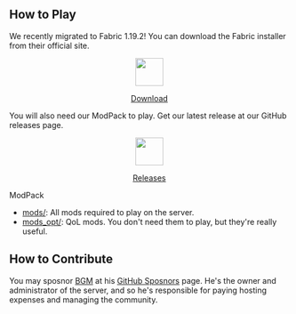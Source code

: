 How to Play
---

We recently migrated to Fabric 1.19.2! You can download the Fabric installer from their official site.

<p align="center">
  <img alt="" height="50" width="50" src="https://fabricmc.net/assets/logo.png" href="https://fabricmc.net/use/installer/"/>
</p>
<p align="center"><a href="https://fabricmc.net/use/installer/">Download</a></p>

You will also need our ModPack to play. Get our latest release at our GitHub releases page.

<p align="center">
  <img alt="" height="50" width="50" src="https://avatars.githubusercontent.com/u/45088606?s=200&v=4" />
</p>
<p align="center"><a href="https://github.com/ElMedievo/ModPack/releases">Releases</a></p>

ModPack
  * [mods/](https://distribute.elmedievo.org/mods/mods.zip): All mods required to play on the server.
  * [mods_opt/](https://distribute.elmedievo.org/mods/mods_opt.zip): QoL mods. You don't need them to play, but they're really useful.

How to Contribute
---

You may sposnor [BGM](https://github.com/BGMP) at his [GitHub Sposnors](https://github.com/sponsors/BGMP) page. He's the owner and administrator of the server, and so he's responsible for paying hosting expenses and managing the community.
